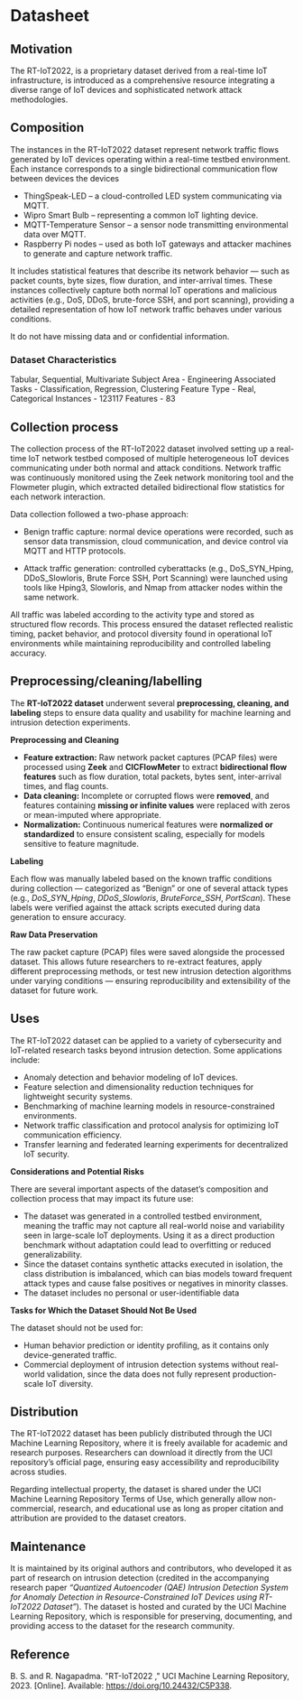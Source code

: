 # Datasheet 


## Motivation
The RT-IoT2022, is a proprietary dataset derived from a real-time IoT infrastructure, is introduced as a comprehensive resource integrating a diverse range of IoT devices and sophisticated network attack methodologies. 
 
## Composition
The instances in the RT-IoT2022 dataset represent network traffic flows generated by IoT devices operating within a real-time testbed environment. Each instance corresponds to a single bidirectional communication flow between devices the devices
* ThingSpeak-LED – a cloud-controlled LED system communicating via MQTT.
* Wipro Smart Bulb – representing a common IoT lighting device.
* MQTT-Temperature Sensor – a sensor node transmitting environmental data over MQTT.
* Raspberry Pi nodes – used as both IoT gateways and attacker machines to generate and capture network traffic.

It includes statistical features that describe its network behavior — such as packet counts, byte sizes, flow duration, and inter-arrival times. These instances collectively capture both normal IoT operations and malicious activities (e.g., DoS, DDoS, brute-force SSH, and port scanning), providing a detailed representation of how IoT network traffic behaves under various conditions.

It do not have missing data and or confidential information.

### Dataset Characteristics
Tabular, Sequential, Multivariate
Subject Area - Engineering
Associated Tasks - Classification, Regression, Clustering
Feature Type - Real, Categorical
Instances - 123117
Features - 83

## Collection process

The collection process of the RT-IoT2022 dataset involved setting up a real-time IoT network testbed composed of multiple heterogeneous IoT devices communicating under both normal and attack conditions. Network traffic was continuously monitored using the Zeek network monitoring tool and the Flowmeter plugin, which extracted detailed bidirectional flow statistics for each network interaction.

Data collection followed a two-phase approach:

* Benign traffic capture: normal device operations were recorded, such as sensor data transmission, cloud communication, and device control via MQTT and HTTP protocols.

* Attack traffic generation: controlled cyberattacks (e.g., DoS_SYN_Hping, DDoS_Slowloris, Brute Force SSH, Port Scanning) were launched using tools like Hping3, Slowloris, and Nmap from attacker nodes within the same network.

All traffic was labeled according to the activity type and stored as structured flow records. This process ensured the dataset reflected realistic timing, packet behavior, and protocol diversity found in operational IoT environments while maintaining reproducibility and controlled labeling accuracy.

## Preprocessing/cleaning/labelling

The **RT-IoT2022 dataset** underwent several **preprocessing, cleaning, and labeling** steps to ensure data quality and usability for machine learning and intrusion detection experiments.

**Preprocessing and Cleaning**

* **Feature extraction:** Raw network packet captures (PCAP files) were processed using **Zeek** and **CICFlowMeter** to extract **bidirectional flow features** such as flow duration, total packets, bytes sent, inter-arrival times, and flag counts.
* **Data cleaning:** Incomplete or corrupted flows were **removed**, and features containing **missing or infinite values** were replaced with zeros or mean-imputed where appropriate.
* **Normalization:** Continuous numerical features were **normalized or standardized** to ensure consistent scaling, especially for models sensitive to feature magnitude.

**Labeling**

Each flow was manually labeled based on the known traffic conditions during collection — categorized as “Benign” or one of several attack types (e.g., *DoS_SYN_Hping*, *DDoS_Slowloris*, *BruteForce_SSH*, *PortScan*). These labels were verified against the attack scripts executed during data generation to ensure accuracy.

**Raw Data Preservation**

The raw packet capture (PCAP) files were saved alongside the processed dataset. This allows future researchers to re-extract features, apply different preprocessing methods, or test new intrusion detection algorithms under varying conditions — ensuring reproducibility and extensibility of the dataset for future work.


## Uses

The RT-IoT2022 dataset can be applied to a variety of cybersecurity and IoT-related research tasks beyond intrusion detection. Some applications include:

* Anomaly detection and behavior modeling of IoT devices.
* Feature selection and dimensionality reduction techniques for lightweight security systems.
* Benchmarking of machine learning models in resource-constrained environments.
* Network traffic classification and protocol analysis for optimizing IoT communication efficiency.
* Transfer learning and federated learning experiments for decentralized IoT security.

**Considerations and Potential Risks**

There are several important aspects of the dataset’s composition and collection process that may impact its future use:

* The dataset was generated in a controlled testbed environment, meaning the traffic may not capture all real-world noise and variability seen in large-scale IoT deployments. Using it as a direct production benchmark without adaptation could lead to overfitting or reduced generalizability.
* Since the dataset contains synthetic attacks executed in isolation, the class distribution is imbalanced, which can bias models toward frequent attack types and cause false positives or negatives in minority classes.
* The dataset includes no personal or user-identifiable data

 **Tasks for Which the Dataset Should Not Be Used**

The dataset should not be used for:

* Human behavior prediction or identity profiling, as it contains only device-generated traffic.
* Commercial deployment of intrusion detection systems without real-world validation, since the data does not fully represent production-scale IoT diversity.

## Distribution

The RT-IoT2022 dataset has been publicly distributed through the UCI Machine Learning Repository, where it is freely available for academic and research purposes.  Researchers can download it directly from the UCI repository’s official page, ensuring easy accessibility and reproducibility across studies.

Regarding intellectual property, the dataset is shared under the UCI Machine Learning Repository Terms of Use, which generally allow non-commercial, research, and educational use  as long as proper citation and attribution are provided to the dataset creators.

## Maintenance
It is maintained by its original authors and contributors, who developed it as part of research on intrusion detection (credited in the accompanying research paper *“Quantized Autoencoder (QAE) Intrusion Detection System for Anomaly Detection in Resource-Constrained IoT Devices using RT-IoT2022 Dataset”*). The dataset is hosted and curated by the UCI Machine Learning Repository, which is responsible for preserving, documenting, and providing access to the dataset for the research community.


## Reference
B. S. and R. Nagapadma. "RT-IoT2022 ," UCI Machine Learning Repository, 2023. [Online]. Available: https://doi.org/10.24432/C5P338.
